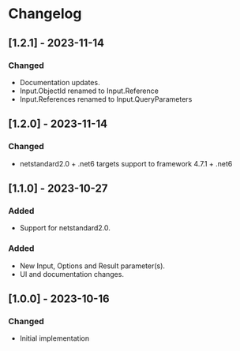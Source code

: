 # Changelog
## [1.2.1] - 2023-11-14
### Changed
- Documentation updates.
- Input.ObjectId renamed to Input.Reference
- Input.References renamed to Input.QueryParameters

## [1.2.0] - 2023-11-14
### Changed
- netstandard2.0 + .net6 targets support to framework 4.7.1 + .net6

## [1.1.0] - 2023-10-27
### Added
- Support for netstandard2.0.
### Added
- New Input, Options and Result parameter(s).
- UI and documentation changes.

## [1.0.0] - 2023-10-16
### Changed
- Initial implementation

